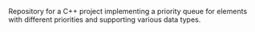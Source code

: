 Repository for a C++ project implementing a priority queue for elements with different priorities and supporting various data types.
